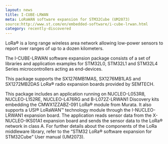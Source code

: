 ```yaml
---
layout: news
title: I-CUBE-LRWAN 
meta: LoRaWAN software expansion for STM32Cube (UM2073)
source:http://www.st.com/en/embedded-software/i-cube-lrwan.html
category: recently-discovered
---
```


LoRa® is a long range wireless area network allowing low-power sensors to report over ranges of up to a dozen kilometers.

The I-CUBE-LRWAN software expansion package consists of a set of libraries and application examples for STM32L0, STM32L1 and STM32L4 Series microcontrollers acting as end-devices.

This package supports the SX1276MB1MAS, SX1276MB1LAS and SX1272MB2DAS LoRa® radio expansion boards provided by SEMTECH.

This package includes an application running on NUCLEO-L053R8, NUCLEO-L152RE, NUCLEO-L476RG and B-L072Z-LRWAN1 Discovery kits embedding the CMWX1ZZABZ-091 LoRa® module from Murata. It also supports a USI® LoRaWAN™ technology module through the I-NUCLEO-LRWAN1 expansion board. The application reads sensor data from the X-NUCLEO-IKS01A1 expansion board and sends the sensor data to the LoRa® network in class A. For further details about the components of the LoRa middleware library, refer to the “STM32 LoRa® software expansion for STM32Cube” User manual (UM2073).